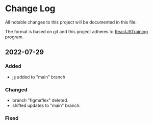 # Change Log

All notable changes to this project will be documented in this file.

The format is based on git
and this project adheres to [ReactJSTraining](../reactjstraining/) program.

## 2022-07-29

### Added

- [js](../reactjstraining/js/)
  added to "main" branch

### Changed

- branch "figmaflex" deleted.
- shifted updates to "main" branch.

### Fixed
